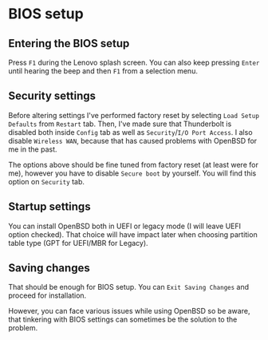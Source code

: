 # BIOS setup

## Entering the BIOS setup

Press `F1` during the Lenovo splash screen. 
You can also keep pressing `Enter` until hearing the beep and then `F1` from a selection menu.

## Security settings

Before altering settings I've performed factory reset by selecting `Load Setup Defaults` from `Restart` tab.
Then, I've made sure that Thunderbolt is disabled both inside `Config` tab as well as `Security`/`I/O Port Access`.
I also disable `Wireless WAN`, because that has caused problems with OpenBSD for me in the past.

The options above should be fine tuned from factory reset (at least were for me), however you have to disable `Secure boot` by yourself.
You will find this option on `Security` tab.

## Startup settings

You can install OpenBSD both in UEFI or legacy mode (I will leave UEFI option checked).
That choice will have impact later when choosing partition table type (GPT for UEFI/MBR for Legacy).

## Saving changes

That should be enough for BIOS setup. You can `Exit Saving Changes` and proceed for installation.

However, you can face various issues while using OpenBSD so be aware, that tinkering with BIOS settings can sometimes be the solution to the problem.

